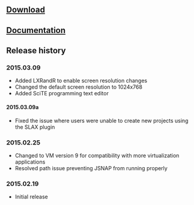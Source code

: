 ## [Download](http://goo.gl/hDcHLB)

## [Documentation](https://github.com/ntwrkguru/junos-automation-vm/wiki)

## Release history

### 2015.03.09

* Added LXRandR to enable screen resolution changes
* Changed the default screen resolution to 1024x768
* Added SciTE programming text editor

#### 2015.03.09a

* Fixed the issue where users were unable to create new projects using the SLAX plugin

### 2015.02.25

* Changed to VM version 9 for compatibility with more virtualization applications
* Resolved path issue preventing JSNAP from running properly

### 2015.02.19

* Initial release
